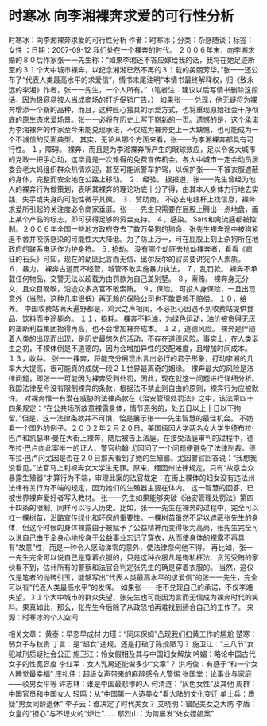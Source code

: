 # 时寒冰  向李湘裸奔求爱的可行性分析

时寒冰：向李湘裸奔求爱的可行性分析
作者：时寒冰；分类：杂感随谈；标签：女性 ；日期：2007-09-12
我们处在一个裸奔的时代。
２００６年末，向李湘求婚的８０后作家张一一先生称：“如果李湘还不答应嫁给我的话，我将在她足迹所至的３１个大中城市裸奔，以纪念湘湘已然不再的３１载的美丽芳华。”张一一还公布了“代表人类最高水平的求爱信”，情书末尾注明“本情书最终解释权，归《致永远的李湘》作者，张一一先生，一个人所有。”（笔者注：建议以后写情书删除这段话，因为极容易被人当成商场的打折促销广告。）
如果张一一兑现，他无疑将为裸奔增添一个新的品种，而且，这种匠心独具的示爱方式，也将重现原始社会干净彻底的原生态求爱场景。张一一必将在历史上写下崭新的一页。遗憾的是，这个承诺为李湘裸奔的作家至今未能兑现承诺，不仅成为裸奔史上一大缺憾，也可能成为一个不诚信的反面典型。
其实，无论从哪个方面来看，张一一为李湘裸奔都具有可行性。
１，障碍。
裸奔，而且是为李湘裸奔所产生的眼球效应，足以令各大城市的党政一把手心动，这毕竟是一次难得的免费宣传机会。各大中城市一定会动员居委会老大妈组织群众热情欢迎，甚至可能派警车护驾，以保护张一一不被衣服遮蔽的身体，完整而安全地在公路上移动。
２，经验。
据报道，张一一先生曾经为他人的裸奔行为做策划，表明其裸奔的理论功底十分了得，由其本人身体力行地去实践，失手或失身的可能性微乎其微。
３，赞助商。
不必去电线杆上找信息，裸奔求爱所引起的关注度必令商家垂涎。张一一先生只需要在屁股上腾出一点地盘，画上某个产品的标志，即可获得足够的资金支持。
４，感染。
Sars和禽流感都被控制。２００６年全国一些地方政府夺去了数万条狗的狗命，张先生裸奔途中被狗紧追不舍并咬伤感染的可能性大大降低。为了防止万一，可在屁股上刻上杀狗所在地政府的联系电话作为护身符。
５. 抢劫。
没有哪个劫匪去抢劫裸奔者，看看《疯狂的石头》可知，现在的劫匪比言而无信、出尔反尔的官员要讲究个人素质。
６，暴力。
裸奔占道而不经营，城管不敢实施暴力执法。
７，乱罚款。
裸奔不承载任何物品，交警无法以超载为由罚款为自己盖别墅。
８，索贿。
裸奔身无分文，且众目睽睽，沿途众多贪官不敢索贿。
９，保险。
可投人身保险，一旦出现意外（当然，这种几率很低）再无赖的保险公司也不敢耍赖不赔偿。
１０，给养。
中国收费站满天遍野都是、鸡犬之声相闻，不必担心因遇不到收费站提供食品、饮料而中途毙命。
１１，损耗。
裸奔不耗油，为绿色运动，油价被贪得无厌的垄断利益集团抬得再高，也不会增加裸奔成本。
１２，道德风险。
裸奔是伴随着人类的出现而出现，是历史最悠久的活动，不存在道德风险。事实上，在人类诞生之初，不裸体倒是不道德的，因为会增加异性的交配难度，且增加时间成本。
１３，收益。
张一一裸奔，将能充分展现出言出必行的君子形象，打动李湘的几率大大提高，很可能真的成就一段２１世界最离奇的姻缘。
裸奔最大的风险是法律问题，即张一一可能因为裸奔受到处罚，因此，现在就这一问题进行详细分析。
我国法律至今没有限制裸奔的条款，根据法不禁止则自由的原则，裸奔行为应被默许。
对裸奔惟一有潜在威胁的法律条款在《治安管理处罚法》之中，该法第四十四条规定：“在公共场所故意裸露身体，情节恶劣的，处五日以上十日以下拘留。”但是，这一法律条款并不可惧，恰是展示张一一先生智慧的最佳机会。
不妨看一个国外的例子。２００２年２月２０日，美国缅因大学两名女大学生德布拉·巴卢和凯瑟琳·曼在大街上裸奔，随后被告上法庭。在接受法庭审判的过程中，德布拉·巴卢向此案唯一的证人、警官约翰·尤因问了一个问题便避免了法律制裁。德布拉·巴卢问尤因是否在２０日那天看到了她的生殖器。尤因警官回答说：“我想我没看见。”法官马上判裸奔女大学生无罪。原来，缅因州法律规定，只有“故意当众暴露生殖器”才算行为不端，审理此案的法官裁定：在街上裸体的妇女没有违法州法律有关行为不端的规定，因为她们的生殖器主要在体内。
这一智慧的回答，已被世界裸奔爱好者写入教材。
张一一先生如果能够突破《治安管理处罚法》第四十四条的限制，同样可以写入历史。比如，张一一先生在裸奔的过程中，完全可以杠一棵树苗，沿路宣传绿化和环保的重要性。一棵树苗虽然不足以遮蔽张先生的身体，但这个时候的身体裸露由于被赋予了公益精神而变得极为高尚，张先生完全可以说自己由于全身心地投身于公益事业忘记了穿衣，从而使身体的裸露不再具有“故意”性，而是一种令人感动涕零的意外，使法律奈何他不得。
再比如，张一一先生完全可以说自己是穿着衣服的，只是这种衣服凡是徇私枉法、贪污受贿的家伙看不到，估计所有的警察和法官会判定张先生的确是穿着衣服的。
当然，这仅仅是笔者的抛砖引玉，能够写出“代表人类最高水平的求爱信”的张一一先生，完全可以有“代表人类最高水平”的发挥。
如果张一一拒不兑现自己的承诺，不仅李湘失望，３１个大中城市的群众失望，张先生也可能因为言而无信成为裸奔时代的笑料。果真如此，那么，张先生今后除了从政恐怕再难找到适合自己的工作了。
来源：时寒冰的个人空间

相关文章：
黄泰：早恋早成材
力瑾：“同床保姆”凸现我们扫黄工作的尴尬
楚寒：弱女子与权贵
丁言：是“超女”违规，还是打破了陈规陋习？
施卫江：“三八节”女犯减刑质疑社会公正
施卫江：怜女假相及其与中国妇女解放
吟媚：略论中国古代女子的性宽容度
李红军：女人乳房还能做多少“文章”？
洪巧俊：有感于“和一个女人睡觉最幸福”
庄礼伟：超级女声带来的麻醉感令人警惕
张国堂：论事业与家庭——驳男女平等
许志林：谁是中国最悲惨的人
何清涟：“灰色女性”及其他
周群：中国官员和中国女人
轻鸣：从“中国第一人造美女”看大陆的文化变迁
单士兵：质疑“男女同龄退休”
李子云：谁决定了时代美女？
艾晓明：错配美女之大防
李盾：女皇的“担心”与不熄火的“炉灶”……
鄢烈山：为何屡发“处女嫖娼案”
